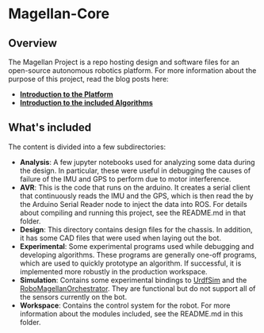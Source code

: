 # Magellan-Core

## Overview
The Magellan Project is a repo hosting design and software files for an open-source autonomous robotics platform. For more information about the purpose of this project, read the blog posts here:

* **[Introduction to the Platform](http://www.mitchellspryn.com/2019/08/05/Robust-Offroad-Rover-For-Sim2Real-Applications.html)**
* **[Introduction to the included Algorithms](http://www.mitchellspryn.com/2020/09/25/Autonomous-Navigation-In-Outdoor-Environments.html)**

## What's included
The content is divided into a few subdirectories:
* **Analysis**: A few jupyter notebooks used for analyzing some data during the design. In particular, these were useful in debugging the causes of failure of the IMU and GPS to perform due to motor interference.
* **AVR**: This is the code that runs on the arduino. It creates a serial client that continuously reads the IMU and the GPS, which is then read the by the Arduino Serial Reader node to inject the data into ROS. For details about compiling and running this project, see the README.md in that folder.
* **Design**: This directory contains design files for the chassis. In addition, it has some CAD files that were used when laying out the bot.
* **Experimental**: Some experimental programs used while debugging and developing algorithms. These programs are generally one-off programs, which are used to quickly prototype an algorithm. If successful, it is implemented more robustly in the production workspace.
* **Simulation**: Contains some experimental bindings to [UrdfSim](https://github.com/mitchellspryn/UrdfSim) and the [RoboMagellanOrchestrator](https://github.com/mitchellspryn/RoboMagellanOrchestrator). They are functional but do not support all of the sensors currently on the bot.
* **Workspace**: Contains the control system for the robot. For more information about the modules included, see the README.md in this folder.
